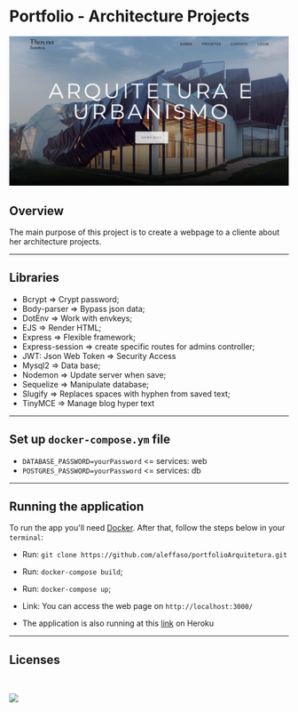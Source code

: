 # Portfolio - Architecture Projects

<p>
    <img src="public/assets/img/wallpaper.png">
</p>

## Overview
The main purpose of this project is to create a webpage to a cliente about her architecture projects.

<hr>

## Libraries 

- Bcrypt => Crypt password;
- Body-parser => Bypass json data;
- DotEnv => Work with envkeys;
- EJS => Render HTML;
- Express => Flexible framework;
- Express-session => create specific routes for admins controller;
- JWT: Json Web Token => Security Access 
- Mysql2 => Data base;
- Nodemon => Update server when save;
- Sequelize => Manipulate database;
- Slugify => Replaces spaces with hyphen from saved text;
- TinyMCE => Manage blog hyper text

<hr>

## Set up `docker-compose.ym` file

- `DATABASE_PASSWORD=yourPassword` <= services: web
- `POSTGRES_PASSWORD=yourPassword` <= services: db

<hr>

## Running the application

To run the app you'll need [Docker](https://www.docker.com/products/docker-desktop/). After that, follow the steps below in your `terminal`:

- Run: `git clone https://github.com/aleffaso/portfolioArquitetura.git`

- Run: `docker-compose build`;
- Run: `docker-compose up`;

- Link: You can access the web page on `http://localhost:3000/`

- The application is also running at this [link](https://thaynasantos.herokuapp.com/) on Heroku

<hr>


## Licenses
<br>
<p>
    <img src="https://img.shields.io/badge/Bootstrap-563D7C?style=for-the-badge&logo=bootstrap&logoColor=white">
</p>
